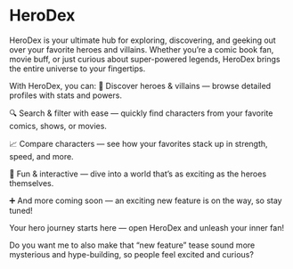 # HeroDex

HeroDex is your ultimate hub for exploring, discovering, and geeking out over your favorite heroes and villains. Whether you’re a comic book fan, movie buff, or just curious about super-powered legends, HeroDex brings the entire universe to your fingertips.

With HeroDex, you can:
🦸 Discover heroes & villains — browse detailed profiles with stats and powers.

🔍 Search & filter with ease — quickly find characters from your favorite comics, shows, or movies.

📈 Compare characters — see how your favorites stack up in strength, speed, and more.

💬 Fun & interactive — dive into a world that’s as exciting as the heroes themselves.

➕ And more coming soon — an exciting new feature is on the way, so stay tuned!

Your hero journey starts here — open HeroDex and unleash your inner fan!

Do you want me to also make that “new feature” tease sound more mysterious and hype-building, so people feel excited and curious?

